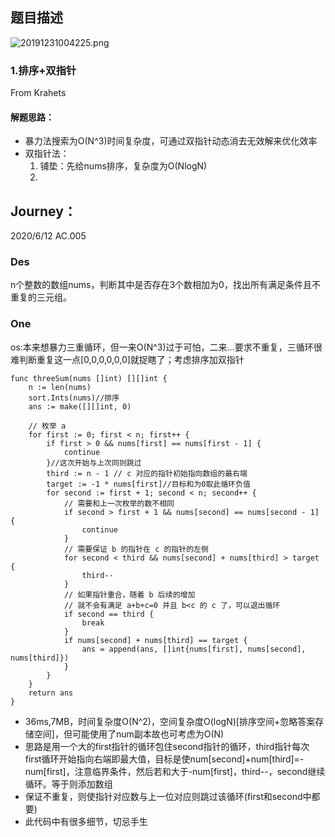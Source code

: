 ## 题目描述
![20191231004225.png](https://i.loli.net/2019/12/31/zCfrEeHSo2ck9Oh.png)

### 1.排序+双指针
From Krahets

#### 解题思路：
- 暴力法搜索为O(N^3)时间复杂度，可通过双指针动态消去无效解来优化效率
- 双指针法：
  1. 铺垫：先给nums排序，复杂度为O(NlogN)
  2. 


## Journey：
2020/6/12 AC.005  
### Des
n个整数的数组nums，判断其中是否存在3个数相加为0，找出所有满足条件且不重复的三元组。

### One
os:本来想暴力三重循环，但一来O(N^3)过于可怕，二来...要求不重复，三循环很难判断重复这一点[0,0,0,0,0,0]就捉瞎了；考虑排序加双指针
```golang
func threeSum(nums []int) [][]int {
    n := len(nums)
    sort.Ints(nums)//排序
    ans := make([][]int, 0)
 
    // 枚举 a
    for first := 0; first < n; first++ {
        if first > 0 && nums[first] == nums[first - 1] {
            continue
        }//这次开始与上次同则跳过
        third := n - 1 // c 对应的指针初始指向数组的最右端
        target := -1 * nums[first]//目标和为0取此循环负值
        for second := first + 1; second < n; second++ {
            // 需要和上一次枚举的数不相同
            if second > first + 1 && nums[second] == nums[second - 1] {
                continue
            }
            // 需要保证 b 的指针在 c 的指针的左侧
            for second < third && nums[second] + nums[third] > target {
                third--
            }
            // 如果指针重合，随着 b 后续的增加
            // 就不会有满足 a+b+c=0 并且 b<c 的 c 了，可以退出循环
            if second == third {
                break
            }
            if nums[second] + nums[third] == target {
                ans = append(ans, []int{nums[first], nums[second], nums[third]})
            }
        }
    }
    return ans
}
```
- 36ms,7MB，时间复杂度O(N^2)，空间复杂度O(logN)[排序空间+忽略答案存储空间]，但可能使用了num副本故也可考虑为O(N)
- 思路是用一个大的first指针的循环包住second指针的循环，third指针每次first循环开始指向右端即最大值，目标是使num[second]+num[third]=-num[first]，注意临界条件，然后若和大于-num[first]，third--，second继续循环。等于则添加数组
- 保证不重复，则使指针对应数与上一位对应则跳过该循环(first和second中都要)
- 此代码中有很多细节，切忌手生